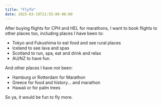 ```yaml
---
title: "FlyTo"
date: 2025-03-19T21:55:00-06:00
---
```

After buying flights for CPH and HEL for marathons, I want to book flights to other places too, including places I have been to:

- Tokyo and Fukushima to eat food and see rural places
- Iceland to see lava and spas
- Scotland to run, spa, eat and drink and relax
- AU/NZ to have fun.

And other places I have not been:

- Hamburg or Rotterdam for Marathon 
- Greece for food and history... and marathon
- Hawaii or for palm trees 

So ya, it would be fun to fly more.  
